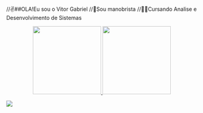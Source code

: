 //✌️##OLA!Eu sou o Vitor Gabriel
//🚗Sou manobrista
//👨‍💻Cursando Analise e Desenvolvimento de Sistemas

<div align="center">
  <a href="https://github.com/ga3501">
  <img height="180em" src="https://github-readme-stats.vercel.app/api?username=ga3501&show_icons=true&theme=dark&include_all_commits=true&count_private=true"/>
  <img height="180em" src="https://github-readme-stats.vercel.app/api/top-langs/?username=ga3501&layout=compact&langs_count=7&theme=dark"/>
</div>
  
 <div>
   
  <a href="https://instagram.com/souza_gabriel_v" target="_blank"><img src="https://img.shields.io/badge/-Instagram-%23E4405F?style=for-the-badge&logo=instagram&logoColor=white" target="_blank"></a>
  
